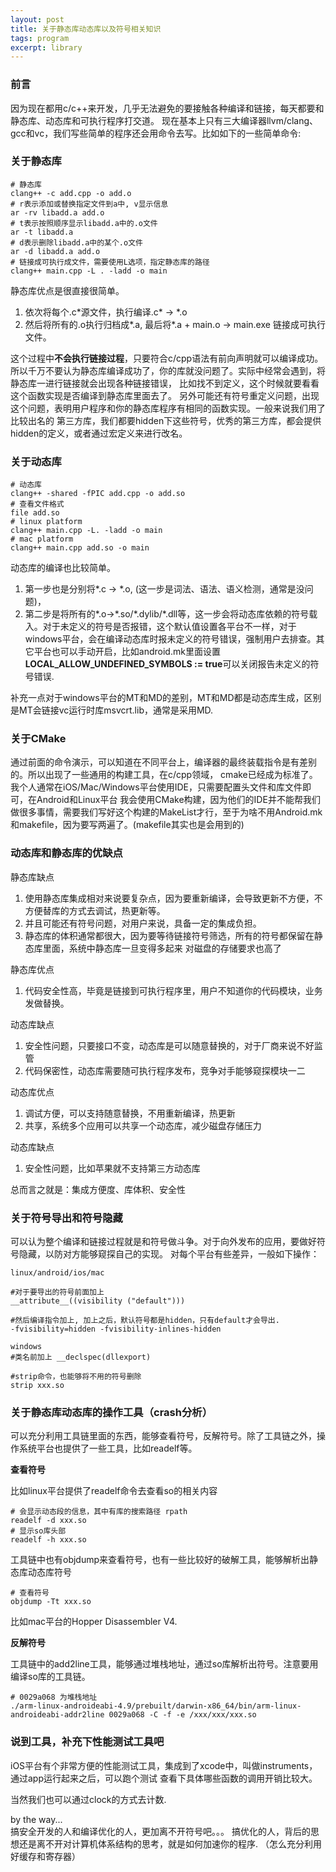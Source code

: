 ```yaml
---
layout: post
title: 关于静态库动态库以及符号相关知识
tags: program
excerpt: library 
---  
```


### 前言

因为现在都用c/c++来开发，几乎无法避免的要接触各种编译和链接，每天都要和静态库、动态库和可执行程序打交道。
现在基本上只有三大编译器llvm/clang、gcc和vc，我们写些简单的程序还会用命令去写。比如如下的一些简单命令:

### 关于静态库

``` 
# 静态库
clang++ -c add.cpp -o add.o
# r表示添加或替换指定文件到a中, v显示信息
ar -rv libadd.a add.o
# t表示按照顺序显示libadd.a中的.o文件
ar -t libadd.a
# d表示删除libadd.a中的某个.o文件
ar -d libadd.a add.o
# 链接成可执行成文件，需要使用L选项，指定静态库的路径
clang++ main.cpp -L . -ladd -o main
```  

静态库优点是很直接很简单。
1. 依次将每个.c\*源文件，执行编译.c\* -> \*.o
2. 然后将所有的.o执行归档成\*.a, 最后将\*.a + main.o -> main.exe 链接成可执行文件。

这个过程中**不会执行链接过程**，只要符合c/cpp语法有前向声明就可以编译成功。
所以千万不要认为静态库编译成功了，你的库就没问题了。实际中经常会遇到，将静态库一进行链接就会出现各种链接错误，
比如找不到定义，这个时候就要看看这个函数实现是否编译到静态库里面去了。
另外可能还有符号重定义问题，出现这个问题，表明用户程序和你的静态库程序有相同的函数实现。一般来说我们用了比较出名的
第三方库，我们都要hidden下这些符号，优秀的第三方库，都会提供hidden的定义，或者通过宏定义来进行改名。

### 关于动态库

```
# 动态库
clang++ -shared -fPIC add.cpp -o add.so
# 查看文件格式
file add.so
# linux platform
clang++ main.cpp -L. -ladd -o main
# mac platform
clang++ main.cpp add.so -o main
```

动态库的编译也比较简单。
1. 第一步也是分别将\*.c -> \*.o, (这一步是词法、语法、语义检测，通常是没问题)，
2. 第二步是将所有的\*.o->\*.so/\*.dylib/\*.dll等，这一步会将动态库依赖的符号载入。对于未定义的符号是否报错，这个默认值设置各平台不一样，对于windows平台，会在编译动态库时报未定义的符号错误，强制用户去排查。其它平台也可以手动开启，比如android.mk里面设置**LOCAL_ALLOW_UNDEFINED_SYMBOLS := true**可以关闭报告未定义的符号错误.

补充一点对于windows平台的MT和MD的差别，MT和MD都是动态库生成，区别是MT会链接vc运行时库msvcrt.lib，通常是采用MD. 

### 关于CMake 

通过前面的命令演示，可以知道在不同平台上，编译器的最终装载指令是有差别的。所以出现了一些通用的构建工具，在c/cpp领域，
cmake已经成为标准了。我个人通常在iOS/Mac/Windows平台使用IDE，只需要配置头文件和库文件即可，在Android和Linux平台
我会使用CMake构建，因为他们的IDE并不能帮我们做很多事情，需要我们写好这个构建的MakeList才行，至于为啥不用Android.mk
和makefile，因为要写两遍了。(makefile其实也是会用到的) 

### 动态库和静态库的优缺点

静态库缺点
1. 使用静态库集成相对来说要复杂点，因为要重新编译，会导致更新不方便，不方便替库的方式去调试，热更新等。
2. 并且可能还有符号问题，对用户来说，具备一定的集成负担。
3. 静态库的体积通常都很大，因为要等待链接符号筛选，所有的符号都保留在静态库里面，系统中静态库一旦变得多起来
对磁盘的存储要求也高了 

静态库优点
1. 代码安全性高，毕竟是链接到可执行程序里，用户不知道你的代码模块，业务发做替换。

动态库缺点
1. 安全性问题，只要接口不变，动态库是可以随意替换的，对于厂商来说不好监管
2. 代码保密性，动态库需要随可执行程序发布，竞争对手能够窥探模块一二 

动态库优点
1. 调试方便，可以支持随意替换，不用重新编译，热更新
2. 共享，系统多个应用可以共享一个动态库，减少磁盘存储压力

动态库缺点
1. 安全性问题，比如苹果就不支持第三方动态库  

总而言之就是：集成方便度、库体积、安全性  

### 关于符号导出和符号隐藏 

可以认为整个编译和链接过程就是和符号做斗争。对于向外发布的应用，要做好符号隐藏，以防对方能够窥探自己的实现。
对每个平台有些差异，一般如下操作：

```  
linux/android/ios/mac

#对于要导出的符号前面加上
__attribute__((visibility ("default")))

#然后编译指令加上, 加上之后，默认符号都是hidden，只有default才会导出.
-fvisibility=hidden -fvisibility-inlines-hidden

windows
#类名前加上 __declspec(dllexport)

#strip命令，也能够将不用的符号删除
strip xxx.so
``` 

### 关于静态库动态库的操作工具（crash分析）

可以充分利用工具链里面的东西，能够查看符号，反解符号。除了工具链之外，操作系统平台也提供了一些工具，比如readelf等。

**查看符号**

比如linux平台提供了readelf命令去查看so的相关内容

``` 
# 会显示动态段的信息，其中有库的搜索路径 rpath
readelf -d xxx.so 
# 显示so库头部 
readelf -h xxx.so 
```    
工具链中也有objdump来查看符号，也有一些比较好的破解工具，能够解析出静态库动态库符号

``` 
# 查看符号 
objdump -Tt xxx.so  
``` 
比如mac平台的Hopper Disassembler V4.   


**反解符号**

工具链中的add2line工具，能够通过堆栈地址，通过so库解析出符号。注意要用编译so库的工具链。

``` 
# 0029a068 为堆栈地址
./arm-linux-androideabi-4.9/prebuilt/darwin-x86_64/bin/arm-linux-androideabi-addr2line 0029a068 -C -f -e /xxx/xxx/xxx.so
``` 

### 说到工具，补充下性能测试工具吧

iOS平台有个非常方便的性能测试工具，集成到了xcode中，叫做instruments，通过app运行起来之后，可以跑个测试
查看下具体哪些函数的调用开销比较大。

当然我们也可以通过clock的方式去计数. 

by the way...   
搞安全开发的人和编译优化的人，更加离不开符号吧。。。
搞优化的人，背后的思想还是离不开对计算机体系结构的思考，就是如何加速你的程序. （怎么充分利用好缓存和寄存器）

